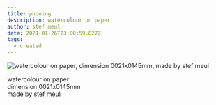 ```yaml
---
title: phoning
description: watercolour on paper
author: stef meul
date: 2021-01-26T23:00:59.827Z
tags:
  - created
---
```

![watercolour on paper, dimension 0021x0145mm, made by stef meul](/static/img/phoning.png "phoning")

watercolour on paper\
dimension 0021x0145mm \
made by stef meul